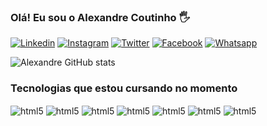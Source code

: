### Olá! Eu sou o Alexandre Coutinho 🖐️

[![Linkedin](https://img.shields.io/badge/LinkedIn-0077B5?style=for-the-badge&logo=linkedin&logoColor=white)](https://www.linkedin.com/in/alexandrecoutinho/)
[![Instagram](https://img.shields.io/badge/Instagram-E4405F?style=for-the-badge&logo=instagram&logoColor=white)](https://www.instagram.com/alexandre_coutinho81/) [![Twitter](https://img.shields.io/badge/Twitter-1DA1F2?style=for-the-badge&logo=twitter&logoColor=white)](https://twitter.com/Alexandre210581) [![Facebook](https://img.shields.io/badge/Facebook-1877F2?style=for-the-badge&logo=facebook&logoColor=white)](https://www.facebook.com/alexandre.coutinho81) [![Whatsapp](https://img.shields.io/badge/WhatsApp-25D366?style=for-the-badge&logo=whatsapp&logoColor=white)](https://api.whatsapp.com/send?phone=5511968006092)


![Alexandre GitHub stats](https://github-readme-stats.vercel.app/api?username=alexandre-coutinho&show_icons=true&theme=merko)

### Tecnologias que estou cursando no momento
<div style="display: inline_block">
    <img align="center" alt="html5" src="https://img.shields.io/badge/HTML5-E34F26?style=for-the-badge&logo=html5&logoColor=white"/>
    <img align="center" alt="html5" src="https://img.shields.io/badge/CSS3-1572B6?style=for-the-badge&logo=css3&logoColor=white"/>
    <img align="center" alt="html5" src="https://img.shields.io/badge/JavaScript-F7DF1E?style=for-the-badge&logo=javascript&logoColor=black"/>
    <img align="center" alt="html5" src="https://img.shields.io/badge/React-20232A?style=for-the-badge&logo=react&logoColor=61DAFB"/>
    <img align="center" alt="html5" src="https://img.shields.io/badge/MySQL-00000F?style=for-the-badge&logo=mysql&logoColor=white"/>
    <img align="center" alt="html5" src="https://img.shields.io/badge/Node.js-43853D?style=for-the-badge&logo=node.js&logoColor=white"/>
    <img align="center" alt="html5" src="https://img.shields.io/badge/Python-14354C?style=for-the-badge&logo=python&logoColor=white"/>
</div>
